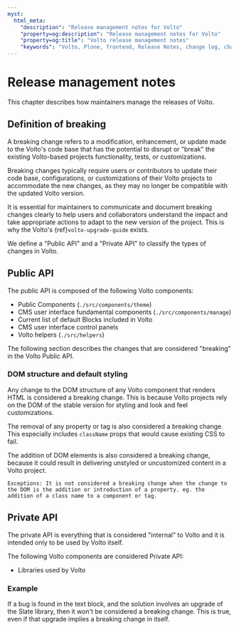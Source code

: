 ```yaml
---
myst:
  html_meta:
    "description": "Release management notes for Volto"
    "property=og:description": "Release management notes for Volto"
    "property=og:title": "Volto release management notes"
    "keywords": "Volto, Plone, frontend, Release Notes, change log, changelog, change history"
---
```


# Release management notes

This chapter describes how maintainers manage the releases of Volto.

## Definition of breaking

A breaking change refers to a modification, enhancement, or update made to the Volto's code base that has the potential to disrupt or "break" the existing Volto-based projects functionality, tests, or customizations.

Breaking changes typically require users or contributors to update their code base, configurations, or customizations of their Volto projects to accommodate the new changes, as they may no longer be compatible with the updated Volto version.

It is essential for maintainers to communicate and document breaking changes clearly to help users and collaborators understand the impact and take appropriate actions to adapt to the new version of the project.
This is why the Volto's {ref}`volto-upgrade-guide` exists.

We define a "Public API" and a "Private API" to classify the types of changes in Volto.


## Public API

The public API is composed of the following Volto components:

- Public Components (`./src/components/theme`)
- CMS user interface fundamental components (`./src/components/manage`)
- Current list of default Blocks included in Volto
- CMS user interface control panels
- Volto helpers (`./src/helpers`)

The following section describes the changes that are considered "breaking" in the Volto Public API.


### DOM structure and default styling

Any change to the DOM structure of any Volto component that renders HTML is considered a breaking change.
This is because Volto projects rely on the DOM of the stable version for styling and look and feel customizations.

The removal of any property or tag is also considered a breaking change.
This especially includes `className` props that would cause existing CSS to fail.

The addition of DOM elements is also considered a breaking change, because it could result in delivering unstyled or uncustomized content in a Volto project.

```{note}
Exceptions: It is not considered a breaking change when the change to the DOM is the addition or introduction of a property. eg. the addition of a class name to a component or tag.
```

## Private API

The private API is everything that is considered "internal" to Volto and it is intended only to be used by Volto itself.

The following Volto components are considered Private API:

- Libraries used by Volto

### Example

If a bug is found in the text block, and the solution involves an upgrade of the Slate library, then it won't be considered a breaking change.
This is true, even if that upgrade implies a breaking change in itself.

